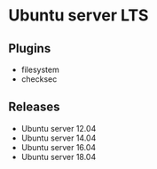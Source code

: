 # Ubuntu server LTS

## Plugins

- filesystem
- checksec

## Releases

- Ubuntu server 12.04
- Ubuntu server 14.04
- Ubuntu server 16.04
- Ubuntu server 18.04
